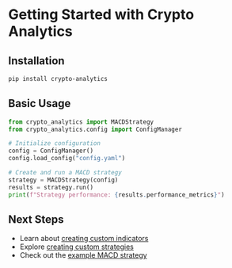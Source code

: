 # Getting Started with Crypto Analytics

## Installation

```bash
pip install crypto-analytics
```

## Basic Usage

```python
from crypto_analytics import MACDStrategy
from crypto_analytics.config import ConfigManager

# Initialize configuration
config = ConfigManager()
config.load_config("config.yaml")

# Create and run a MACD strategy
strategy = MACDStrategy(config)
results = strategy.run()
print(f"Strategy performance: {results.performance_metrics}")
```

## Next Steps

- Learn about [creating custom indicators](custom_indicators.md)
- Explore [creating custom strategies](custom_strategies.md)
- Check out the [example MACD strategy](../examples/macd_strategy.md) 